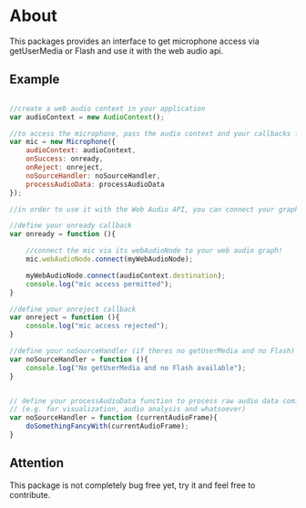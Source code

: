 # About

This packages provides an interface to get microphone access via getUserMedia
or Flash and use it with the web audio api.

## Example

```javascript

//create a web audio context in your application
var audioContext = new AudioContext();

//to access the microphone, pass the audio context and your callbacks functions
var mic = new Microphone({
    audioContext: audioContext, 
    onSuccess: onready, 
    onReject: onreject,
    noSourceHandler: noSourceHandler,
    processAudioData: processAudioData
});

//in order to use it with the Web Audio API, you can connect your graph to

//define your onready callback
var onready = function (){

    //connect the mic via its webAudioNode to your web audio graph!
    mic.webAudioNode.connect(myWebAudioNode);

    myWebAudioNode.connect(audioContext.destination);
    console.log("mic access permitted");
}

//define your onreject callback
var onreject = function (){
    console.log("mic access rejected");
}

//define your noSourceHandler (if theres no getUserMedia and no Flash)
var noSourceHandler = function (){
    console.log("No getUserMedia and no Flash available");
}


// define your processAudioData function to process raw audio data coming from microphone
// (e.g. for visualization, audio analysis and whatsoever)
var noSourceHandler = function (currentAudioFrame){
    doSomethingFancyWith(currentAudioFrame);
}

```
## Attention

This package is not completely bug free yet, try it and feel free to contribute.

